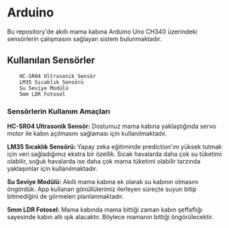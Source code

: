 # Arduino

Bu repository'de akıllı mama kabına Arduino Uno CH340 üzerindeki sensörlerin çalışmasını sağlayan sistem bulunmaktadır. 


## Kullanılan Sensörler

        HC-SR04 Ultrasonik Sensör
        LM35 Sıcaklık Sensörü
        Su Seviye Modülü
        5mm LDR Fotosel
        
   
### Sensörlerin Kullanım Amaçları
        
   **HC-SR04 Ultrasonik Sensör:**  Dostumuz mama kabına yaklaştığında servo motor ile kabın açılmasını sağlaması için kullanılmaktadır. 
        
   **LM35 Sıcaklık Sensörü:** Yapay zeka eğitiminde prediction'ını yüksek tutmak için veri sağladığımız ekstra bir özellik. Sıcak havalarda daha çok su tüketimi olabilir, 
   soğuk havalarda ise daha çok mama tüketimi olabilir tarzında yaklaşımlar için kullanılmaktadır.
   
   **Su Seviye Modülü:** Akıllı mama kabına ek olarak su kabının olmasını öngördük. App kullanan gönüllülerimiz ilerleyen süreçte suyun bitip bitmediğini de görmeleri planlanmaktadır.
   
   **5mm LDR Fotosel:** Mama kabında mama bittiği zaman kabın şeffaflığı sayesinde kabın altı ışık alacaktır. Böylece mamanın bittiği öngörülecektir. 




